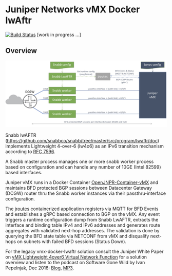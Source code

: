 
# Juniper Networks vMX Docker lwAftr

[![Build Status](https://travis-ci.org/mwiget/vmx-docker-lwaftr.svg?branch=criot)](https://travis-ci.org/mwiget/vmx-docker-lwaftr) [work in progress ...]

## Overview

![Architecture](docs/vmx-docker-lwaftr.jpg)



Snabb lwAFTR (https://github.com/snabbco/snabb/tree/master/src/program/lwaftr/doc) implements Lightweight 4-over-6 (lw4o6) as an IPv6 transition mechanism according to [RFC 7596](https://tools.ietf.org/html/rfc7596).

A Snabb master process manages one or more snabb worker process based on configuration and can handle any number of 10GE (Intel 82599) based interfaces.

Juniper vMX runs in a Docker Container [OpenJNPR-Container-vMX](https://github.com/Juniper/OpenJNPR-Container-vMX) and maintains BFD protected BGP sessions between Datacenter Gateway (DCGW) router thru the Snabb worker instances via their passthru-interface configuration. 

The [jroutes](https://github.com/mwiget/vmx-docker-lwaftr/tree/micro-service/jroutes) containerized application registers via MQTT for BFD Events and establishes a gRPC based connection to BGP on the vMX. Any event triggers a runtime configuration dump from Snabb LwAFTR, extracts the interface and binding table IPv4 and IPv6 addresses and generates route aggregates with validated next-hop addresses. The validation is done by querying the BFD state table via NETCONF from vMX and disqualify next-hops on subnets with failed BFD sessions (Status Down).

For the legacy vmx-docker-lwaftr solution consult the Juniper White Paper on [vMX Lightweight 4over6 Virtual Network Function](https://www.juniper.net/assets/us/en/local/pdf/whitepapers/2000648-en.pdf) for a solution overview and listen to the podcast on Software Gone Wild by Ivan Pepelnjak, Dec 2016: [Blog](http://blog.ipspace.net/2016/12/snabb-switch-with-vmx-control-plane-on.html), [MP3](http://stream.ipspace.net/nuggets/podcast/Show_68-lwAFTR_Snabb_Data_Plane_with_vMX_Control_Plane.mp3).

